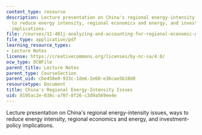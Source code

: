 ```yaml
---
content_type: resource
description: Lecture presentation on China's regional energy-intensity issues, ways
  to reduce energy intensity, regional economics and energy, and investment-policy
  implications.
file: /courses/11-481j-analyzing-and-accounting-for-regional-economic-growth-spring-2009/8195ac2e038ca7078f26c3d9a569ee4e_MIT11_481Js09_lec23.pdf
file_type: application/pdf
learning_resource_types:
- Lecture Notes
license: https://creativecommons.org/licenses/by-nc-sa/4.0/
ocw_type: OCWFile
parent_title: Lecture Notes
parent_type: CourseSection
parent_uid: cbe458e0-933c-1de6-2e60-e36cae5b18d0
resourcetype: Document
title: China's Regional Energy-Intensity Issues
uid: 8195ac2e-038c-a707-8f26-c3d9a569ee4e
---
```

Lecture presentation on China's regional energy-intensity issues, ways to reduce energy intensity, regional economics and energy, and investment-policy implications.